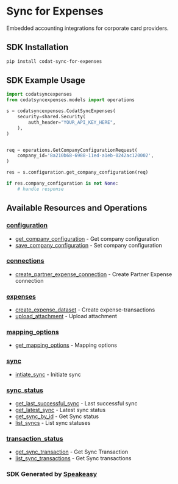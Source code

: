 # Sync for Expenses

Embedded accounting integrations for corporate card providers.

<!-- Start SDK Installation -->
## SDK Installation

```bash
pip install codat-sync-for-expenses
```
<!-- End SDK Installation -->

## SDK Example Usage
<!-- Start SDK Example Usage -->
```python
import codatsyncexpenses
from codatsyncexpenses.models import operations

s = codatsyncexpenses.CodatSyncExpenses(
    security=shared.Security(
        auth_header="YOUR_API_KEY_HERE",
    ),
)


req = operations.GetCompanyConfigurationRequest(
    company_id='8a210b68-6988-11ed-a1eb-0242ac120002',
)

res = s.configuration.get_company_configuration(req)

if res.company_configuration is not None:
    # handle response
```
<!-- End SDK Example Usage -->

<!-- Start SDK Available Operations -->
## Available Resources and Operations


### [configuration](docs/configuration/README.md)

* [get_company_configuration](docs/configuration/README.md#get_company_configuration) - Get company configuration
* [save_company_configuration](docs/configuration/README.md#save_company_configuration) - Set company configuration

### [connections](docs/connections/README.md)

* [create_partner_expense_connection](docs/connections/README.md#create_partner_expense_connection) - Create Partner Expense connection

### [expenses](docs/expenses/README.md)

* [create_expense_dataset](docs/expenses/README.md#create_expense_dataset) - Create expense-transactions
* [upload_attachment](docs/expenses/README.md#upload_attachment) - Upload attachment

### [mapping_options](docs/mappingoptions/README.md)

* [get_mapping_options](docs/mappingoptions/README.md#get_mapping_options) - Mapping options

### [sync](docs/sync/README.md)

* [intiate_sync](docs/sync/README.md#intiate_sync) - Initiate sync

### [sync_status](docs/syncstatus/README.md)

* [get_last_successful_sync](docs/syncstatus/README.md#get_last_successful_sync) - Last successful sync
* [get_latest_sync](docs/syncstatus/README.md#get_latest_sync) - Latest sync status
* [get_sync_by_id](docs/syncstatus/README.md#get_sync_by_id) - Get Sync status
* [list_syncs](docs/syncstatus/README.md#list_syncs) - List sync statuses

### [transaction_status](docs/transactionstatus/README.md)

* [get_sync_transaction](docs/transactionstatus/README.md#get_sync_transaction) - Get Sync Transaction
* [list_sync_transactions](docs/transactionstatus/README.md#list_sync_transactions) - Get Sync transactions
<!-- End SDK Available Operations -->

### SDK Generated by [Speakeasy](https://docs.speakeasyapi.dev/docs/using-speakeasy/client-sdks)
